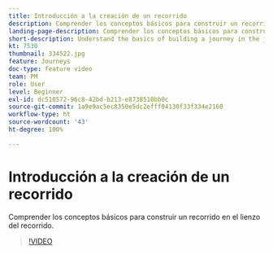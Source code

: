 ```yaml
---
title: Introducción a la creación de un recorrido
description: Comprender los conceptos básicos para construir un recorrido en el lienzo del recorrido.
landing-page-description: Comprender los conceptos básicos para construir un recorrido en el lienzo del recorrido.
short-description: Understand the basics of building a journey in the journey canvas.
kt: 7530
thumbnail: 334522.jpg
feature: Journeys
doc-type: feature video
team: PM
role: User
level: Beginner
exl-id: dc510572-96c8-42bd-b213-e8738510bb0c
source-git-commit: 1a9e9ac5ec8350e5dc2efff04130f33f334e2160
workflow-type: ht
source-wordcount: '43'
ht-degree: 100%

---
```


# Introducción a la creación de un recorrido

Comprender los conceptos básicos para construir un recorrido en el lienzo del recorrido.

>[!VIDEO](https://video.tv.adobe.com/v/334522?quality=12)

